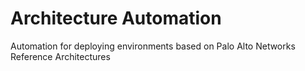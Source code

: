 # Architecture Automation
Automation for deploying environments based on Palo Alto Networks Reference Architectures
